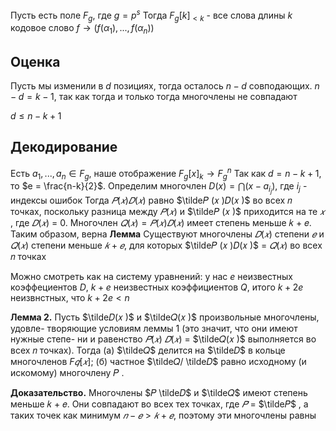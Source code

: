 Пусть есть поле $F_g$, где $g = p^s$
Тогда $F_g[k]_{<k}$ - все слова длины $k$
кодовое слово $f \to (f(\alpha_1), ..., f(\alpha_n))$

## Оценка
Пусть мы изменили в $d$ позициях, тогда осталось $n -d$ совподающих. $n - d = k - 1$, так как тогда и только тогда многочлены не совпадают

$d \leq n -k + 1$

## Декодирование
Есть $a_1, ..., a_n \in F_g$, наше отображение $F_g[x]_{k} \to F_g^n$ 
Так как $d = n - k + 1$, то $e = \frac{n-k}{2}$. Определим многочлен $D(x) = \bigcap (x - a_{i_j})$, где $i_j$ - индексы ошибок 
Тогда $𝑃 (𝑥 )𝐷(𝑥 )$ равно $\tilde𝑃 (𝑥 )𝐷(𝑥 )$ во всех 𝑛 точках, поскольку разница
между $𝑃 (𝑥 )$ и $\tilde𝑃 (𝑥 )$ приходится на те $𝑥$ , где $𝐷(𝑥 )$ = 0. Многочлен $𝑄(𝑥 ) =𝑃 (𝑥 )𝐷(𝑥 )$ имеет степень меньше 𝑘 + 𝑒. Таким образом, верна
**Лемма**  Существуют многочлены $𝐷(𝑥 )$ степени $𝑒$ и $𝑄(𝑥 )$ степени
меньше $𝑘 + 𝑒$, для которых $\tilde𝑃 (𝑥 )𝐷(𝑥 )$ = $𝑄(𝑥 )$ во всех 𝑛 точках

Можно смотреть как на систему уравнений: у нас $e$ неизвестных коэффециентов $D$, $k + e$ неизвестных коэффициентов $Q$, итого $k+2e$ неизвнстных, что $k + 2e < n$ 

**Лемма 2.** Пусть $\tilde𝐷(𝑥 )$ и $\tilde𝑄(𝑥 )$ произвольные многочлены, удовле-
творяющие условиям леммы 1 (это значит, что они имеют нужные степе-
ни и равенство $\tilde 𝑃 (𝑥 )$ $\tilde 𝐷(𝑥 )$ = $\tilde𝑄(𝑥 )$ выполняется во всех 𝑛 точках). Тогда
(а) $\tilde𝑄$ делится на $\tilde𝐷$ в кольце многочленов $F𝑞 [𝑥 ]$;
(б) частное $\tilde𝑄/ \tilde𝐷$ равно исходному (и искомому) многочлену 𝑃 .

**Доказательство.** Многочлены $𝑃 \tilde𝐷$ и $\tilde𝑄$ имеют степень меньше 𝑘 + 𝑒.
Они совпадают во всех тех точках, где $\tilde 𝑃$ = $\tilde𝑃$ , а таких точек как минимум
$𝑛 − 𝑒 > 𝑘 + 𝑒$, поэтому эти многочлены равны